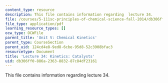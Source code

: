 ```yaml
---
content_type: resource
description: This file contains information regarding  lecture 34.
file: /courses/5-111sc-principles-of-chemical-science-fall-2014/db306ff0886a2363883287c84df23161_MIT5_111F14_Lecture34.pdf
file_type: application/pdf
learning_resource_types: []
ocw_type: OCWFile
parent_title: 'Unit V: Chemical Kinetics'
parent_type: CourseSection
parent_uid: 124cd4e8-9ed8-6cbe-95d8-52c3908bfac3
resourcetype: Document
title: 'Lecture 34: Kinetics: Catalysts'
uid: db306ff0-886a-2363-8832-87c84df23161
---
```

This file contains information regarding  lecture 34.

